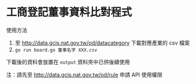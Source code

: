 工商登記董事資料比對程式
=====================

使用方法

1. 至 <http://data.gcis.nat.gov.tw/od/datacategory> 下載對應產業的 csv 檔案
2. `go run board.go 董事名字 XXX.csv`

下載後的資料會放置在 `output` 資料夾中已供後續使用

注：請先至 <http://data.gcis.nat.gov.tw/od/rule> 申請 API 使用權限
